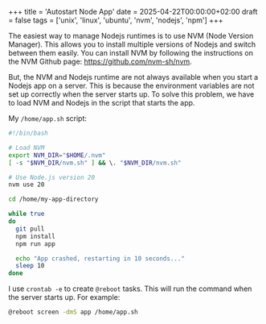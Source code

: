 +++
title = 'Autostart Node App'
date = 2025-04-22T00:00:00+02:00
draft = false
tags = ['unix', 'linux', 'ubuntu', 'nvm', 'nodejs', 'npm']
+++

The easiest way to manage Nodejs runtimes is to use NVM (Node Version Manager). This allows you to install multiple versions of Nodejs and switch between them easily. You can install NVM by following the instructions on the NVM Github page: <https://github.com/nvm-sh/nvm>.

But, the NVM and Nodejs runtime are not always available when you start a Nodejs app on a server. This is because the environment variables are not set up correctly when the server starts up. To solve this problem, we have to load NVM and Nodejs in the script that starts the app.

My `/home/app.sh` script:

```bash
#!/bin/bash

# Load NVM
export NVM_DIR="$HOME/.nvm"
[ -s "$NVM_DIR/nvm.sh" ] && \. "$NVM_DIR/nvm.sh"

# Use Node.js version 20
nvm use 20

cd /home/my-app-directory

while true
do
  git pull
  npm install
  npm run app

  echo "App crashed, restarting in 10 seconds..."
  sleep 10
done
```

I use `crontab -e` to create `@reboot` tasks. This will run the command when the server starts up. For example:

```bash
@reboot screen -dmS app /home/app.sh
```

